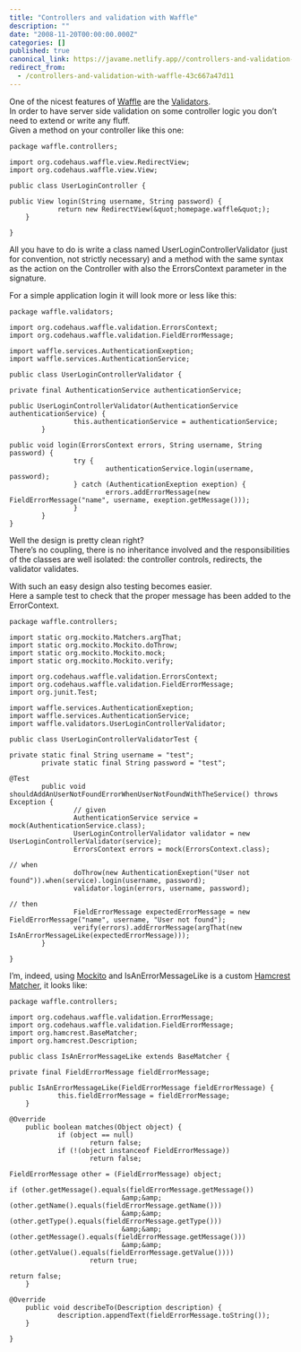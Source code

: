 ```yaml
---
title: "Controllers and validation with Waffle"
description: ""
date: "2008-11-20T00:00:00.000Z"
categories: []
published: true
canonical_link: https://javame.netlify.app//controllers-and-validation-with-waffle-43c667a47d11
redirect_from:
  - /controllers-and-validation-with-waffle-43c667a47d11
---
```


One of the nicest features of [Waffle](http://waffle.codehaus.org/) are the [Validators](http://waffle.codehaus.org/validation.html).   
In order to have server side validation on some controller logic you don’t need to extend or write any fluff.   
Given a method on your controller like this one:

```
package waffle.controllers;

import org.codehaus.waffle.view.RedirectView;
import org.codehaus.waffle.view.View;

public class UserLoginController {

public View login(String username, String password) {
            return new RedirectView(&quot;homepage.waffle&quot;);
    }

}
```

All you have to do is write a class named UserLoginControllerValidator (just for convention, not strictly necessary) and a method with the same syntax as the action on the Controller with also the ErrorsContext parameter in the signature.

For a simple application login it will look more or less like this:

```
package waffle.validators;

import org.codehaus.waffle.validation.ErrorsContext;
import org.codehaus.waffle.validation.FieldErrorMessage;

import waffle.services.AuthenticationExeption;
import waffle.services.AuthenticationService;

public class UserLoginControllerValidator {

private final AuthenticationService authenticationService;

public UserLoginControllerValidator(AuthenticationService authenticationService) {
                this.authenticationService = authenticationService;
        }

public void login(ErrorsContext errors, String username, String password) {
                try {
                        authenticationService.login(username, password);
                } catch (AuthenticationExeption exeption) {
                        errors.addErrorMessage(new FieldErrorMessage("name", username, exeption.getMessage()));
                }
        }
}
```

Well the design is pretty clean right?   
There’s no coupling, there is no inheritance involved and the responsibilities of the classes are well isolated: the controller controls, redirects, the validator validates.

With such an easy design also testing becomes easier.   
Here a sample test to check that the proper message has been added to the ErrorContext.

```
package waffle.controllers;

import static org.mockito.Matchers.argThat;
import static org.mockito.Mockito.doThrow;
import static org.mockito.Mockito.mock;
import static org.mockito.Mockito.verify;

import org.codehaus.waffle.validation.ErrorsContext;
import org.codehaus.waffle.validation.FieldErrorMessage;
import org.junit.Test;

import waffle.services.AuthenticationExeption;
import waffle.services.AuthenticationService;
import waffle.validators.UserLoginControllerValidator;

public class UserLoginControllerValidatorTest {

private static final String username = "test";
        private static final String password = "test";

@Test
        public void shouldAddAnUserNotFoundErrorWhenUserNotFoundWithTheService() throws Exception {
                // given
                AuthenticationService service = mock(AuthenticationService.class);
                UserLoginControllerValidator validator = new UserLoginControllerValidator(service);
                ErrorsContext errors = mock(ErrorsContext.class);

// when
                doThrow(new AuthenticationExeption("User not found")).when(service).login(username, password);
                validator.login(errors, username, password);

// then
                FieldErrorMessage expectedErrorMessage = new FieldErrorMessage("name", username, "User not found");
                verify(errors).addErrorMessage(argThat(new IsAnErrorMessageLike(expectedErrorMessage)));
        }

}
```

I’m, indeed, using [Mockito](http://code.google.com/p/mockito/) and IsAnErrorMessageLike is a custom [Hamcrest Matcher](http://code.google.com/p/hamcrest/), it looks like:

```
package waffle.controllers;

import org.codehaus.waffle.validation.ErrorMessage;
import org.codehaus.waffle.validation.FieldErrorMessage;
import org.hamcrest.BaseMatcher;
import org.hamcrest.Description;

public class IsAnErrorMessageLike extends BaseMatcher {

private final FieldErrorMessage fieldErrorMessage;

public IsAnErrorMessageLike(FieldErrorMessage fieldErrorMessage) {
            this.fieldErrorMessage = fieldErrorMessage;
    }

@Override
    public boolean matches(Object object) {
            if (object == null)
                    return false;
            if (!(object instanceof FieldErrorMessage))
                    return false;

FieldErrorMessage other = (FieldErrorMessage) object;

if (other.getMessage().equals(fieldErrorMessage.getMessage())
                            &amp;&amp; (other.getName().equals(fieldErrorMessage.getName()))
                            &amp;&amp; (other.getType().equals(fieldErrorMessage.getType()))
                            &amp;&amp; (other.getMessage().equals(fieldErrorMessage.getMessage()))                                
                            &amp;&amp; (other.getValue().equals(fieldErrorMessage.getValue())))
                    return true;

return false;
    }

@Override
    public void describeTo(Description description) {
            description.appendText(fieldErrorMessage.toString());
    }

}
```
